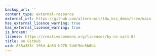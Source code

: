 ```yaml
---
backup_url: ''
content_type: external-resource
external_url: https://github.com/alters-mit/tdw_bcs_demo/tree/main
has_external_licence_warning: true
has_external_license_warning: true
is_broken: ''
license: https://creativecommons.org/licenses/by-nc-sa/4.0/
title: on GitHub
uid: 835a383f-193d-4d63-b978-2ddf9de5b0b4
---
```

